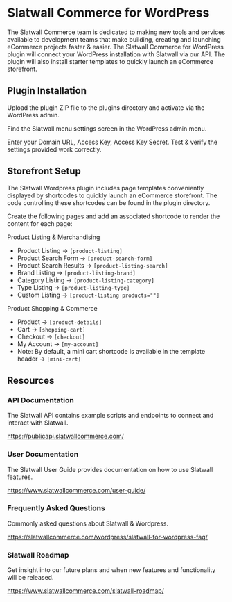 # Slatwall Commerce for WordPress

The Slatwall Commerce team is dedicated to making new tools and services available to development teams that make building, creating and launching eCommerce projects faster & easier. The Slatwall Commerce for WordPress plugin will connect your WordPress installation with Slatwall via our API. The plugin will also install starter templates to quickly launch an eCommerce storefront.

## Plugin Installation
Upload the plugin ZIP file to the plugins directory and activate via the WordPress admin.

Find the Slatwall menu settings screen in the WordPress admin menu.

Enter your Domain URL, Access Key, Access Key Secret. Test & verify the settings provided work correctly.

## Storefront Setup
The Slatwall Wordpress plugin includes page templates conveniently displayed by shortcodes to quickly launch an eCommerce storefront. The code controlling these shortcodes can be found in the plugin directory.

Create the following pages and add an associated shortcode to render the content for each page:

Product Listing & Merchandising
- Product Listing -> `[product-listing]`
- Product Search Form -> `[product-search-form]`
- Product Search Results -> `[product-listing-search]`
- Brand Listing -> `[product-listing-brand]`
- Category Listing -> `[product-listing-category]`
- Type Listing -> `[product-listing-type]`
- Custom Listing -> `[product-listing products=""]`

Product Shopping & Commerce
- Product -> `[product-details]`
- Cart -> `[shopping-cart]`
- Checkout -> `[checkout]`
- My Account -> `[my-account]`
- Note: By default, a mini cart shortcode is available in the template header → `[mini-cart]`

## Resources

### API Documentation
The Slatwall API contains example scripts and endpoints to connect and interact with Slatwall.

https://publicapi.slatwallcommerce.com/

### User Documentation
The Slatwall User Guide provides documentation on how to use Slatwall features.

https://www.slatwallcommerce.com/user-guide/

### Frequently Asked Questions
Commonly asked questions about Slatwall & Wordpress.

https://slatwallcommerce.com/wordpress/slatwall-for-wordpress-faq/

### Slatwall Roadmap
Get insight into our future plans and when new features and functionality will be released.

https://www.slatwallcommerce.com/slatwall-roadmap/
